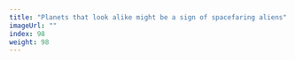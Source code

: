 ```yaml
---
title: "Planets that look alike might be a sign of spacefaring aliens"
imageUrl: ""
index: 98
weight: 98
---
```

